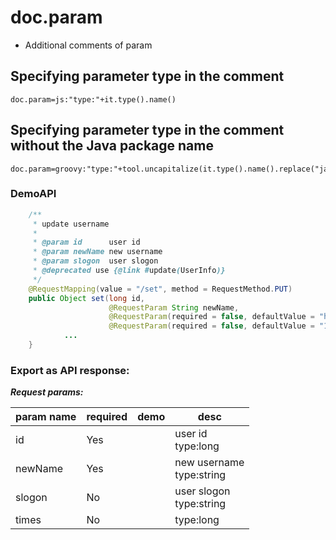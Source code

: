# doc.param

- Additional comments of param

## Specifying parameter type in the comment

```properties
doc.param=js:"type:"+it.type().name()
```

## Specifying parameter type in the comment without the Java package name

```properties
doc.param=groovy:"type:"+tool.uncapitalize(it.type().name().replace("java.lang.",""))
```

### DemoAPI

```java
    /**
     * update username
     *
     * @param id      user id
     * @param newName new username
     * @param slogon  user slogon
     * @deprecated use {@link #update(UserInfo)}
     */
    @RequestMapping(value = "/set", method = RequestMethod.PUT)
    public Object set(long id,
                      @RequestParam String newName,
                      @RequestParam(required = false, defaultValue = "haha") String slogon,
                      @RequestParam(required = false, defaultValue = "10") long times) {
            ...
    }
```

### Export as API response:

***Request params:***

| param name | required |	demo | desc |
| --- | --- | --- | --- |
| id | Yes |   | user id<br>type:long |
| newName | Yes |   |new username<br> type:string |
| slogon | No |   |user slogon<br> type:string |
| times | No |   | type:long |
